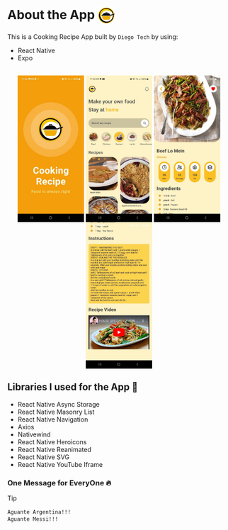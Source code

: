 # About the App <img src="./assets/images/app.png" width="40px" height="40px" align="center" alt="Cooking Recipe Logo Image" />

This is a Cooking Recipe App built by `Diego Tech` by using:

- React Native
- Expo

<br />

<div align="center">
  <img src="./assets/images/1.jpg" width="150px" height="331px" align="center" alt="Cooking Recipe App Preview Image" />
  <img src="./assets/images/2.jpg" width="150px" height="331px" align="center" alt="Cooking Recipe App Preview Image" />
  <img src="./assets/images/3.jpg" width="150px" height="331px" align="center" alt="Cooking Recipe App Preview Image" />
  <img src="./assets/images/4.jpg" width="150px" height="331px" align="center" alt="Cooking Recipe App Preview Image" />
</div>

## Libraries I used for the App 🚀

- React Native Async Storage
- React Native Masonry List
- React Native Navigation
- Axios
- Nativewind
- React Native Heroicons
- React Native Reanimated
- React Native SVG
- React Native YouTube Iframe

### One Message for EveryOne 🔥

> [!TIP]
> ```shell
> Aguante Argentina!!!
> Aguante Messi!!!
> ```

